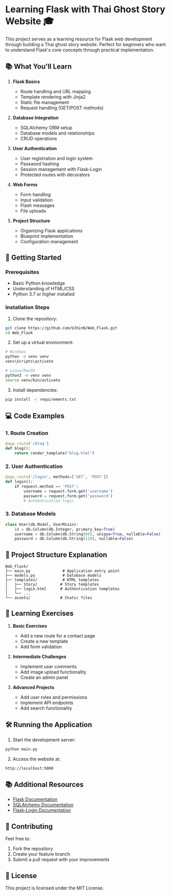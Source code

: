 # Learning Flask with Thai Ghost Story Website 🎓

This project serves as a learning resource for Flask web development through building a Thai ghost story website. Perfect for beginners who want to understand Flask's core concepts through practical implementation.

## 📚 What You'll Learn

1. **Flask Basics**
   - Route handling and URL mapping
   - Template rendering with Jinja2
   - Static file management
   - Request handling (GET/POST methods)

2. **Database Integration**
   - SQLAlchemy ORM setup
   - Database models and relationships
   - CRUD operations

3. **User Authentication**
   - User registration and login system
   - Password hashing
   - Session management with Flask-Login
   - Protected routes with decorators

4. **Web Forms**
   - Form handling
   - Input validation
   - Flash messages
   - File uploads

5. **Project Structure**
   - Organizing Flask applications
   - Blueprint implementation
   - Configuration management

## 🚀 Getting Started

### Prerequisites
- Basic Python knowledge
- Understanding of HTML/CSS
- Python 3.7 or higher installed

### Installation Steps

1. Clone the repository:
```bash
git clone https://github.com/UJhinN/Web_Flask.git
cd Web_Flask
```

2. Set up a virtual environment:
```bash
# Windows
python -m venv venv
venv\Scripts\activate

# Linux/MacOS
python3 -m venv venv
source venv/bin/activate
```

3. Install dependencies:
```bash
pip install -r requirements.txt
```

## 💻 Code Examples

### 1. Route Creation
```python
@app.route('/blog')
def blog():
    return render_template("blog.html")
```

### 2. User Authentication
```python
@app.route('/login', methods=['GET', 'POST'])
def login():
    if request.method == 'POST':
        username = request.form.get('username')
        password = request.form.get('password')
        # Authentication logic
```

### 3. Database Models
```python
class User(db.Model, UserMixin):
    id = db.Column(db.Integer, primary_key=True)
    username = db.Column(db.String(80), unique=True, nullable=False)
    password = db.Column(db.String(120), nullable=False)
```

## 📁 Project Structure Explanation
```
Web_Flask/
├── main.py              # Application entry point
├── models.py            # Database models
├── templates/           # HTML templates
│   ├── Story/          # Story templates
│   ├── login.html      # Authentication templates
│   └── ...
└── assets/             # Static files
```

## 🎯 Learning Exercises

1. **Basic Exercises**
   - Add a new route for a contact page
   - Create a new template
   - Add form validation

2. **Intermediate Challenges**
   - Implement user comments
   - Add image upload functionality
   - Create an admin panel

3. **Advanced Projects**
   - Add user roles and permissions
   - Implement API endpoints
   - Add search functionality

## 🛠 Running the Application

1. Start the development server:
```bash
python main.py
```

2. Access the website at:
```
http://localhost:5000
```

## 📚 Additional Resources

- [Flask Documentation](https://flask.palletsprojects.com/)
- [SQLAlchemy Documentation](https://docs.sqlalchemy.org/)
- [Flask-Login Documentation](https://flask-login.readthedocs.io/)

## 🤝 Contributing

Feel free to:
1. Fork the repository
2. Create your feature branch
3. Submit a pull request with your improvements

## 📝 License

This project is licensed under the MIT License.
